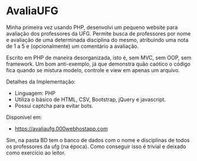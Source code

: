 # AvaliaUFG

Minha primeira vez usando PHP, desenvolvi um pequeno website para avaliação dos professores da UFG. Permite busca de professores por nome e avaliação de uma determinada disciplina do mesmo, atribuindo uma nota de 1 a 5 e (opcionalmente) um comentário a avaliação.

Escrito em PHP de maneira desorganizada, isto é, sem MVC, sem OOP, sem framework. Um bom anti-exemplo, já que demonstra quão caótico o código fica quando se mistura modelo, controle e view em apenas um arquivo.

Detalhes da Implementação:

 - Linguagem: PHP
 - Utiliza o básico de HTML, CSV, Bootstrap, jQuery e javascript.
 - Possui captcha para evitar bots.

Disponível em:
- https://avaliaufg.000webhostapp.com

Sim, na pasta BD tem o banco de dados com o nome e disciplinas de todos os professores da ufg (na época). Como conseguir isso é trivial e deixado como exercício ao leitor.
